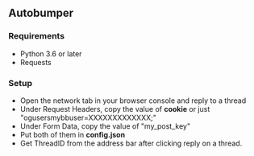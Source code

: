 ## Autobumper

### Requirements
- Python 3.6 or later
- Requests

### Setup

- Open the network tab in your browser console and reply to a thread
- Under Request Headers, copy the value of **cookie** or just "ogusersmybbuser=XXXXXXXXXXXXX;"
- Under Form Data, copy the value of "my_post_key"
- Put both of them in **config.json**
- Get ThreadID from the address bar after clicking reply on a thread.